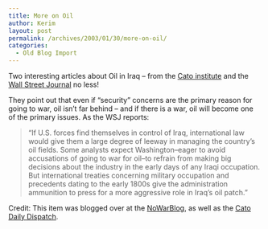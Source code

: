```yaml
---
title: More on Oil
author: Kerim
layout: post
permalink: /archives/2003/01/30/more-on-oil/
categories:
  - Old Blog Import
---
```

Two interesting articles about Oil in Iraq &#8211; from the <a href="http://www.cato.org/dailys/09-25-02.html" onclick="_gaq.push(['_trackEvent', 'outbound-article', 'http://www.cato.org/dailys/09-25-02.html', 'Cato institute']);" >Cato institute</a> and the <a href="http://online.wsj.com/article/0,,SB1043795689481599104,00.html?mod=special%5Fpage%5Firaq%5F1" onclick="_gaq.push(['_trackEvent', 'outbound-article', 'http://online.wsj.com/article/0,,SB1043795689481599104,00.html?mod=special%5Fpage%5Firaq%5F1', 'Wall Street Journal']);" >Wall Street Journal</a> no less!

They point out that even if &#8220;security&#8221; concerns are the primary reason for going to war, oil isn&#8217;t far behind &#8211; and if there is a war, oil will become one of the primary issues. As the WSJ reports:


>   &#8220;If U.S. forces find themselves in control of Iraq, international law would give them a large degree of leeway in managing the country&#8217;s oil fields. Some analysts expect Washington&#8211;eager to avoid accusations of going to war for oil&#8211;to refrain from making big decisions about the industry in the early days of any Iraqi occupation. But international treaties concerning military occupation and precedents dating to the early 1800s give the administration ammunition to press for a more aggressive role in Iraq&#8217;s oil patch.&#8221;


Credit: This item was blogged over at the <a href="http://www.nowarblog.org/archives/000655.html#000655" onclick="_gaq.push(['_trackEvent', 'outbound-article', 'http://www.nowarblog.org/archives/000655.html#000655', 'NoWarBlog']);" >NoWarBlog</a>, as well as the <a href="http://www.cato.org/dispatch/01-29-03d.html" onclick="_gaq.push(['_trackEvent', 'outbound-article', 'http://www.cato.org/dispatch/01-29-03d.html', 'Cato Daily Dispatch']);" >Cato Daily Dispatch</a>.

